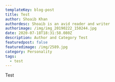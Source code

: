 ```yaml
---
templateKey: blog-post
title: Test
author: Shoaib Khan
authordesc: Shoaib is an avid reader and writer
authorimage: /img/img_20190222_150244.jpg
date: 2020-07-18T18:31:58.080Z
description: Author and Category Test
featuredpost: false
featuredimage: /img/2589.jpg
category: Personality
tags:
  - test
---
```

Test